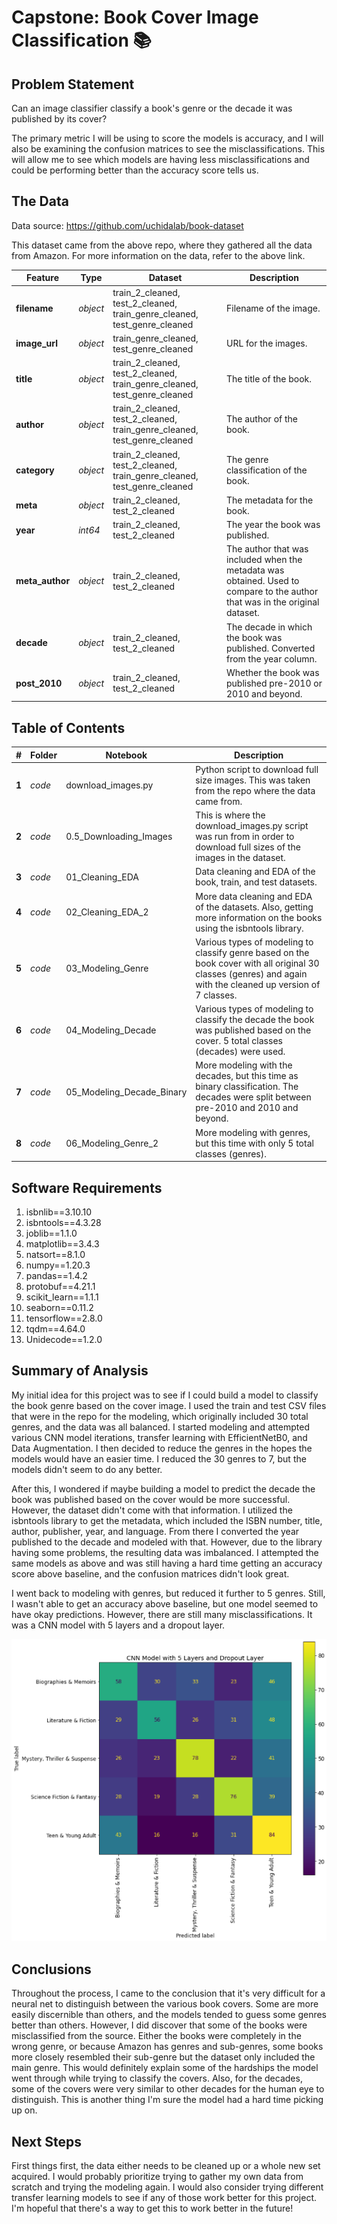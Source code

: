 # Capstone: Book Cover Image Classification 📚

## Problem Statement

Can an image classifier classify a book's genre or the decade it was published by its cover?

The primary metric I will be using to score the models is accuracy, and I will also be examining the confusion matrices to see the misclassifications. This will allow me to see which models are having less misclassifications and could be performing better than the accuracy score tells us.

## The Data

Data source: https://github.com/uchidalab/book-dataset

This dataset came from the above repo, where they gathered all the data from Amazon. For more information on the data, refer to the above link.

|Feature|Type|Dataset|Description|
|---|---|---|---|
|**filename**|*object*|train_2_cleaned, test_2_cleaned, train_genre_cleaned, test_genre_cleaned|Filename of the image.|
|**image_url**|*object*|train_genre_cleaned, test_genre_cleaned|URL for the images.
|**title**|*object*|train_2_cleaned, test_2_cleaned, train_genre_cleaned, test_genre_cleaned|The title of the book.|
|**author**|*object*|train_2_cleaned, test_2_cleaned, train_genre_cleaned, test_genre_cleaned|The author of the book.|
|**category**|*object*|train_2_cleaned, test_2_cleaned, train_genre_cleaned, test_genre_cleaned|The genre classification of the book.|
|**meta**|*object*|train_2_cleaned, test_2_cleaned|The metadata for the book.|
|**year**|*int64*|train_2_cleaned, test_2_cleaned|The year the book was published.|
|**meta_author**|*object*|train_2_cleaned, test_2_cleaned|The author that was included when the metadata was obtained. Used to compare to the author that was in the original dataset.|
|**decade**|*object*|train_2_cleaned, test_2_cleaned|The decade in which the book was published. Converted from the year column.|
|**post_2010**|*object*|train_2_cleaned, test_2_cleaned|Whether the book was published pre-2010 or 2010 and beyond.|

## Table of Contents

|#|Folder|Notebook|Description|
|---|---|---|---|
|**1**|*code*|download_images.py|Python script to download full size images. This was taken from the repo where the data came from.|
|**2**|*code*|0.5_Downloading_Images|This is where the download_images.py script was run from in order to download full sizes of the images in the dataset.|
|**3**|*code*|01_Cleaning_EDA|Data cleaning and EDA of the book, train, and test datasets.|
|**4**|*code*|02_Cleaning_EDA_2|More data cleaning and EDA of the datasets. Also, getting more information on the books using the isbntools library.|
|**5**|*code*|03_Modeling_Genre|Various types of modeling to classify genre based on the book cover with all original 30 classes (genres) and again with the cleaned up version of 7 classes.|
|**6**|*code*|04_Modeling_Decade|Various types of modeling to classify the decade the book was published based on the cover. 5 total classes (decades) were used.|
|**7**|*code*|05_Modeling_Decade_Binary|More modeling with the decades, but this time as binary classification. The decades were split between pre-2010 and 2010 and beyond.|
|**8**|*code*|06_Modeling_Genre_2|More modeling with genres, but this time with only 5 total classes (genres).|

## Software Requirements

1. isbnlib==3.10.10
2. isbntools==4.3.28
3. joblib==1.1.0
4. matplotlib==3.4.3
5. natsort==8.1.0
6. numpy==1.20.3
7. pandas==1.4.2
8. protobuf==4.21.1
9. scikit_learn==1.1.1
10. seaborn==0.11.2
11. tensorflow==2.8.0
12. tqdm==4.64.0
13. Unidecode==1.2.0

## Summary of Analysis

My initial idea for this project was to see if I could build a model to classify the book genre based on the cover image. I used the train and test CSV files that were in the repo for the modeling, which originally included 30 total genres, and the data was all balanced. I started modeling and attempted various CNN model iterations, transfer learning with EfficientNetB0, and Data Augmentation. I then decided to reduce the genres in the hopes the models would have an easier time. I reduced the 30 genres to 7, but the models didn't seem to do any better. 

After this, I wondered if maybe building a model to predict the decade the book was published based on the cover would be more successful. However, the dataset didn't come with that information. I utilized the isbntools library to get the metadata, which included the ISBN number, title, author, publisher, year, and language. From there I converted the year published to the decade and modeled with that. However, due to the library having some problems, the resulting data was imbalanced. I attempted the same models as above and was still having a hard time getting an accuracy score above baseline, and the confusion matrices didn't look great.

I went back to modeling with genres, but reduced it further to 5 genres. Still, I wasn't able to get an accuracy above baseline, but one model seemed to have okay predictions. However, there are still many misclassifications. It was a CNN model with 5 layers and a dropout layer.

![_](./images/Screenshot%202022-06-11%20165655%20-%20resized.png)

## Conclusions

Throughout the process, I came to the conclusion that it's very difficult for a neural net to distinguish between the various book covers. Some are more easily discernible than others, and the models tended to guess some genres better than others. However, I did discover that some of the books were misclassified from the source. Either the books were completely in the wrong genre, or because Amazon has genres and sub-genres, some books more closely resembled their sub-genre but the dataset only included the main genre. This would definitely explain some of the hardships the model went through while trying to classify the covers. Also, for the decades, some of the covers were very similar to other decades for the human eye to distinguish. This is another thing I'm sure the model had a hard time picking up on.

## Next Steps

First things first, the data either needs to be cleaned up or a whole new set acquired. I would probably prioritize trying to gather my own data from scratch and trying the modeling again. I would also consider trying different transfer learning models to see if any of those work better for this project. I'm hopeful that there's a way to get this to work better in the future!
